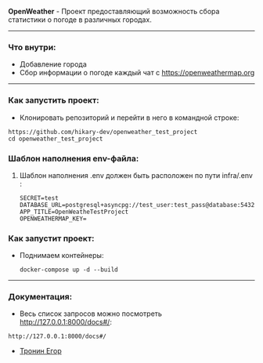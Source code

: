  **OpenWeather** - Проект предоставляющий возможность сбора статистики о погоде в различных городах.
___
### **Что внутри**:
* Добавление города
* Сбор информации о погоде каждый чат с https://openweathermap.org
___
### **Как запустить проект**:

* Клонировать репозиторий и перейти в него в командной строке:
```
https://github.com/hikary-dev/openweather_test_project
cd openweather_test_project
```

### **Шаблон наполнения env-файла**:
1) Шаблон наполнения .env должен быть расположен по пути infra/.env :
    ```
    SECRET=test
    DATABASE_URL=postgresql+asyncpg://test_user:test_pass@database:5432/test_project
    APP_TITLE=OpenWeatheTestProject
    OPENWEATHERMAP_KEY=
   ```


### **Как запустит проект**:
* Поднимаем контейнеры:
   ```
   docker-compose up -d --build
   ```
___
### **Документация**:
* Весь список запросов можно посмотреть http://127.0.0.1:8000/docs#/:
```
http://127.0.0.1:8000/docs#/
```

* [Тронин Егор](https://github.com/hikary-dev) 